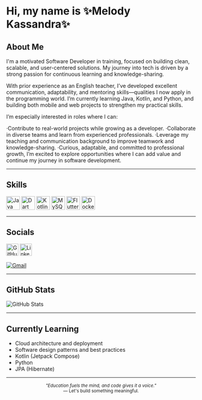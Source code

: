 <h1> Hi, my name is ✨Melody Kassandra✨</h1>

## About Me

I'm a motivated Software Developer in training, focused on building clean, scalable, and user-centered solutions. My journey into tech is driven by a strong passion for continuous learning and knowledge-sharing.

With prior experience as an English teacher, I’ve developed excellent communication, adaptability, and mentoring skills—qualities I now apply in the programming world. I’m currently learning Java, Kotlin, and Python, and building both mobile and web projects to strengthen my practical skills.

I’m especially interested in roles where I can:

·Contribute to real-world projects while growing as a developer.
·Collaborate in diverse teams and learn from experienced professionals.
·Leverage my teaching and communication background to improve teamwork and knowledge-sharing.
·Curious, adaptable, and committed to professional growth, I’m excited to explore opportunities where I can add value and continue my journey in software development.

---

## Skills

<p align="left">
<a href="https://www.oracle.com/java/" target="_blank" rel="noreferrer"><img src="https://raw.githubusercontent.com/danielcranney/readme-generator/main/public/icons/skills/java-colored.svg" width="36" height="36" alt="Java" /></a>
<a href="https://dart.dev/" target="_blank" rel="noreferrer"><img src="https://raw.githubusercontent.com/danielcranney/readme-generator/main/public/icons/skills/dart-colored.svg" width="36" height="36" alt="Dart" /></a>
<a href="https://kotlinlang.org/" target="_blank" rel="noreferrer"><img src="https://raw.githubusercontent.com/danielcranney/readme-generator/main/public/icons/skills/kotlin-colored.svg" width="36" height="36" alt="Kotlin" /></a>
<a href="https://www.mysql.com/" target="_blank" rel="noreferrer"><img src="https://raw.githubusercontent.com/danielcranney/readme-generator/main/public/icons/skills/mysql-colored.svg" width="36" height="36" alt="MySQL" /></a>
<a href="https://flutter.dev/" target="_blank" rel="noreferrer"><img src="https://raw.githubusercontent.com/danielcranney/readme-generator/main/public/icons/skills/flutter-colored.svg" width="36" height="36" alt="Flutter" /></a>
<a href="https://www.docker.com/" target="_blank" rel="noreferrer"><img src="https://raw.githubusercontent.com/danielcranney/readme-generator/main/public/icons/skills/docker-colored.svg" width="36" height="36" alt="Docker" /></a>
</p>

---

## Socials

<p align="left"> 
<a href="https://www.github.com/MelodyKassandra" target="_blank" rel="noreferrer"> <img src="https://raw.githubusercontent.com/danielcranney/readme-generator/main/public/icons/socials/github.svg" width="32" height="32" alt="GitHub" /></a> 
<a href="https://www.linkedin.com/in/melody-kassandra-monedero-garcia-intern/" target="_blank" rel="noreferrer"> <img src="https://raw.githubusercontent.com/danielcranney/readme-generator/main/public/icons/socials/linkedin.svg" width="32" height="32" alt="LinkedIn" /></a>
  
[![Gmail](https://img.shields.io/badge/Email-D14836?style=flat&logo=gmail&logoColor=white)](mailto:jjgphillips1@gmail.com) 
  <!--🛠️ [Download my CV](https://raw.githubusercontent.com/JuanJGP10/JuanJGP10/main/assets/CV_Juan.pdf)-->
</p>

---

## GitHub Stats

![GitHub Stats](https://github-readme-stats.vercel.app/api?username=JuanJGP10&show_icons=true&theme=tokyonight&hide_border=true)  

---

## Currently Learning

- Cloud architecture and deployment
- Software design patterns and best practices
- Kotlin (Jetpack Compose)
- Python
- JPA (Hibernate)

---

<p align="center">
  <sub><i>"Education fuels the mind, and code gives it a voice."</i></sub><br>
  <sub>— Let's build something meaningful.</sub>
</p>
